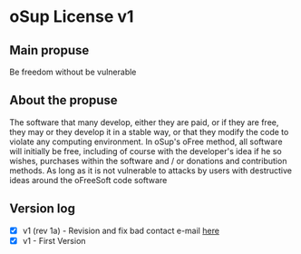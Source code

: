 
# oSup License v1

## Main propuse
Be freedom without be vulnerable

## About the propuse
The software that many develop, either they are paid, or if they are free, they may or they develop it in a stable way, or that they modify the code to violate any computing environment. In oSup's oFree method, all software will initially be free, including of course with the developer's idea if he so wishes, purchases within the software and / or donations and contribution methods. As long as it is not vulnerable to attacks by users with destructive ideas around the oFreeSoft code software

## Version log

- [X] v1 (rev 1a) - Revision and fix bad contact e-mail [here](https://suareztocino00.github.io/osup-license/os-license)
- [X] v1 - First Version
